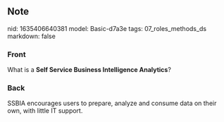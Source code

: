 ## Note
nid: 1635406640381
model: Basic-d7a3e
tags: 07_roles_methods_ds
markdown: false

### Front
What is a <b>Self Service Business Intelligence Analytics</b>?

### Back
SSBIA encourages users to prepare, analyze and consume data on their own, with little IT support.
